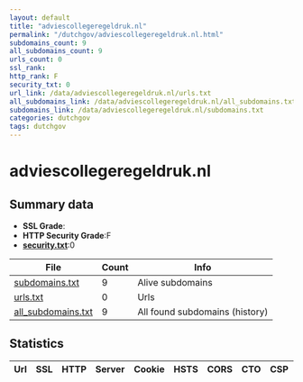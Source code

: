 ```yaml
---
layout: default
title: "adviescollegeregeldruk.nl"
permalink: "/dutchgov/adviescollegeregeldruk.nl.html"
subdomains_count: 9
all_subdomains_count: 9
urls_count: 0
ssl_rank: 
http_rank: F
security_txt: 0
url_link: /data/adviescollegeregeldruk.nl/urls.txt
all_subdomains_link: /data/adviescollegeregeldruk.nl/all_subdomains.txt
subdomains_link: /data/adviescollegeregeldruk.nl/subdomains.txt
categories: dutchgov
tags: dutchgov
---
```



# adviescollegeregeldruk.nl
## Summary data


 - **SSL Grade**:
 - **HTTP Security Grade**:F
 - **[security.txt](https://www.digitaleoverheid.nl/nieuws/standaard-security-txt-nu-verplicht-voor-overheid/)**:0


| File       | Count | Info |
|------------|-------|------|
|[subdomains.txt](/DutchGovScope/data/adviescollegeregeldruk.nl/subdomains.txt)|9|Alive subdomains|
|[urls.txt](/DutchGovScope/data/adviescollegeregeldruk.nl/urls.txt)|0|Urls|
|[all_subdomains.txt](/DutchGovScope/data/adviescollegeregeldruk.nl/all_subdomains.txt)|9|All found subdomains (history)|


## Statistics


| Url | SSL | HTTP | Server | Cookie | HSTS | CORS | CTO | CSP | XFO | XXP | RP |FP| Tech |Title |
|--------|-------|-------|------|------|------|------|------|------|------|------|------|------|------|------|

